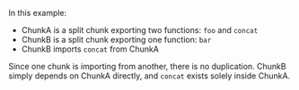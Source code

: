 In this example:

- ChunkA is a split chunk exporting two functions: `foo` and `concat`
- ChunkB is a split chunk exporting one function: `bar`
- ChunkB imports `concat` from ChunkA

Since one chunk is importing from another, there is no duplication. ChunkB simply depends on ChunkA directly, and `concat` exists solely inside ChunkA.
